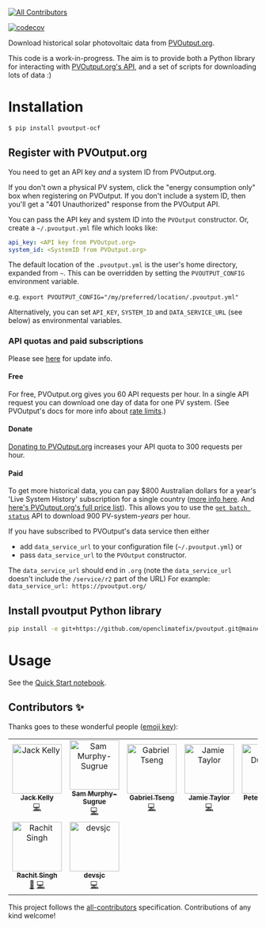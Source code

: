 <!-- ALL-CONTRIBUTORS-BADGE:START - Do not remove or modify this section -->
[![All Contributors](https://img.shields.io/badge/all_contributors-9-orange.svg?style=flat-square)](#contributors-)
<!-- ALL-CONTRIBUTORS-BADGE:END -->

[![codecov](https://codecov.io/gh/openclimatefix/pvoutput/branch/main/graph/badge.svg?token=GTQDR2ZZ2S)](https://codecov.io/gh/openclimatefix/pvoutput)

Download historical solar photovoltaic data from [PVOutput.org](https://pvoutput.org).

This code is a work-in-progress.  The aim is to provide both a Python library for interacting with [PVOutput.org's API](https://pvoutput.org/help.html#api), and a set of scripts for downloading lots of data :)

# Installation

```bash
$ pip install pvoutput-ocf
```

## Register with PVOutput.org

You need to get an API key *and* a system ID from PVOutput.org.

If you don't own a physical PV system, click the "energy consumption only" box
when registering on PVOutput.  If you don't include a
system ID, then you'll get a "401 Unauthorized" response from the PVOutput API.

You can pass the API key and system ID into the `PVOutput` constructor.
Or, create a `~/.pvoutput.yml` file which looks like:

```yaml
api_key: <API key from PVOutput.org>
system_id: <SystemID from PVOutput.org>
```

The default location of the `.pvoutput.yml` is the user's home directory, expanded from `~`. This can be overridden by setting the `PVOUTPUT_CONFIG` environment variable.

e.g. `export PVOUTPUT_CONFIG="/my/preferred/location/.pvoutput.yml"`

Alternatively, you can set `API_KEY`, `SYSTEM_ID` and `DATA_SERVICE_URL` (see below) as environmental variables.

### API quotas and paid subscriptions
Please see [here](https://pvoutput.org/help/data_services.html) for update info.

#### Free

For free, PVOutput.org gives you 60 API requests per hour. In a single API request you can download one day of data for one PV system.  (See PVOutput's docs for more info about [rate limits](https://pvoutput.org/help/api_specification.html#rate-limits).)

#### Donate
[Donating to PVOutput.org](https://pvoutput.org/help/donations.html#donations) increases your API quota to 300 requests per hour.

#### Paid
To get more historical data, you can pay $800 Australian dollars for a year's 'Live System History' subscription for a single country ([more info here](https://pvoutput.org/help/data_services.html). And [here's PVOutput.org's full price list](https://pvoutput.org/services.jsp)).
This allows you to use the [`get batch status`](https://pvoutput.org/help/data_services.html#get-batch-status-service) API to download 900 PV-system-*years* per hour.

If you have subscribed to PVOutput's data service then either
- add `data_service_url` to your configuration file (`~/.pvoutput.yml`) or
- pass `data_service_url` to the `PVOutput` constructor.

The `data_service_url` should end in `.org` (note the `data_service_url` doesn't include the `/service/r2` part of the URL)
For example: `data_service_url: https://pvoutput.org/`


## Install pvoutput Python library

```bash
pip install -e git+https://github.com/openclimatefix/pvoutput.git@main#egg=pvoutput-ocf
```

# Usage

See the [Quick Start notebook](examples/quick_start.ipynb).

## Contributors ✨

Thanks goes to these wonderful people ([emoji key](https://allcontributors.org/docs/en/emoji-key)):

<!-- ALL-CONTRIBUTORS-LIST:START - Do not remove or modify this section -->
<!-- prettier-ignore-start -->
<!-- markdownlint-disable -->
<table>
  <tbody>
    <tr>
      <td align="center"><a href="http://jack-kelly.com"><img src="https://avatars.githubusercontent.com/u/460756?v=4?s=100" width="100px;" alt="Jack Kelly"/><br /><sub><b>Jack Kelly</b></sub></a><br /><a href="https://github.com/openclimatefix/pvoutput/commits?author=JackKelly" title="Code">💻</a></td>
      <td align="center"><a href="https://github.com/ssmssam"><img src="https://avatars.githubusercontent.com/u/39378848?v=4?s=100" width="100px;" alt="Sam Murphy-Sugrue"/><br /><sub><b>Sam Murphy-Sugrue</b></sub></a><br /><a href="https://github.com/openclimatefix/pvoutput/commits?author=ssmssam" title="Code">💻</a></td>
      <td align="center"><a href="https://gabrieltseng.github.io/"><img src="https://avatars.githubusercontent.com/u/29063740?v=4?s=100" width="100px;" alt="Gabriel Tseng"/><br /><sub><b>Gabriel Tseng</b></sub></a><br /><a href="https://github.com/openclimatefix/pvoutput/commits?author=gabrieltseng" title="Code">💻</a></td>
      <td align="center"><a href="http://www.solar.sheffield.ac.uk/"><img src="https://avatars.githubusercontent.com/u/12187350?v=4?s=100" width="100px;" alt="Jamie Taylor"/><br /><sub><b>Jamie Taylor</b></sub></a><br /><a href="https://github.com/openclimatefix/pvoutput/commits?author=JamieTaylor-TUOS" title="Code">💻</a></td>
      <td align="center"><a href="https://github.com/peterdudfield"><img src="https://avatars.githubusercontent.com/u/34686298?v=4?s=100" width="100px;" alt="Peter Dudfield"/><br /><sub><b>Peter Dudfield</b></sub></a><br /><a href="#infra-peterdudfield" title="Infrastructure (Hosting, Build-Tools, etc)">🚇</a></td>
      <td align="center"><a href="https://github.com/vnshanmukh"><img src="https://avatars.githubusercontent.com/u/67438038?v=4?s=100" width="100px;" alt="Shanmukh Chava"/><br /><sub><b>Shanmukh Chava</b></sub></a><br /><a href="https://github.com/openclimatefix/pvoutput/commits?author=vnshanmukh" title="Code">💻</a></td>
      <td align="center"><a href="https://github.com/Antsthebul"><img src="https://avatars.githubusercontent.com/u/56587872?v=4?s=100" width="100px;" alt="Antsthebul"/><br /><sub><b>Antsthebul</b></sub></a><br /><a href="https://github.com/openclimatefix/pvoutput/commits?author=Antsthebul" title="Code">💻</a></td>
    </tr>
    <tr>
      <td align="center"><a href="http://www.rachitsingh.com"><img src="https://avatars.githubusercontent.com/u/1606892?v=4?s=100" width="100px;" alt="Rachit Singh"/><br /><sub><b>Rachit Singh</b></sub></a><br /><a href="#data-rachtsingh" title="Data">🔣</a> <a href="https://github.com/openclimatefix/pvoutput/commits?author=rachtsingh" title="Code">💻</a></td>
      <td align="center"><a href="https://github.com/devsjc"><img src="https://avatars.githubusercontent.com/u/47188100?v=4?s=100" width="100px;" alt="devsjc"/><br /><sub><b>devsjc</b></sub></a><br /><a href="https://github.com/openclimatefix/pvoutput/commits?author=devsjc" title="Code">💻</a></td>
    </tr>
  </tbody>
</table>

<!-- markdownlint-restore -->
<!-- prettier-ignore-end -->

<!-- ALL-CONTRIBUTORS-LIST:END -->

This project follows the [all-contributors](https://github.com/all-contributors/all-contributors) specification. Contributions of any kind welcome!
